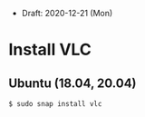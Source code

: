 * Draft: 2020-12-21 (Mon)

# Install VLC

## Ubuntu (18.04, 20.04)

```bash
$ sudo snap install vlc
```

